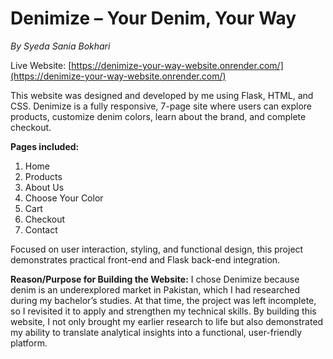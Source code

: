 # Denimize – Your Denim, Your Way
*By Syeda Sania Bokhari*

Live Website: [https://denimize-your-way-website.onrender.com/](https://denimize-your-way-website.onrender.com/)

This website was designed and developed by me using Flask, HTML, and CSS. Denimize is a fully responsive, 7-page site where users can explore products, customize denim colors, learn about the brand, and complete checkout.  

**Pages included:**
1. Home  
2. Products  
3. About Us  
4. Choose Your Color  
5. Cart  
6. Checkout  
7. Contact  

Focused on user interaction, styling, and functional design, this project demonstrates practical front-end and Flask back-end integration.

**Reason/Purpose for Building the Website:**
I chose Denimize because denim is an underexplored market in Pakistan, which I had researched during my bachelor’s studies. At that time, the project was left incomplete, so I revisited it to apply and strengthen my technical skills. By building this website, I not only brought my earlier research to life but also demonstrated my ability to translate analytical insights into a functional, user-friendly platform.
